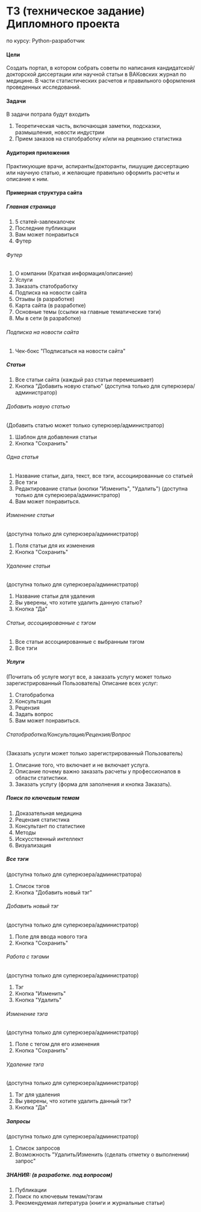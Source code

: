 # ТЗ (техническое задание) Дипломного проекта
по курсу: Python-разработчик

#### Цели
Создать портал, в котором собрать советы по написания кандидатской/докторской диссертации или научной статьи в 
ВАКовских журнал по медицине. В части статистических расчетов и правильного оформления
проведенных исследований.
 
#### Задачи
В задачи потрала будут входить 
1. Теоретическая часть, включающая заметки, подсказки, размышления, новости индустрии
2. Прием заказов на статобработку и/или на рецензию статистика
 
#### Аудитория приложения
Практикующие врачи, аспиранты/докторанты, пишущие диссертацию или научную статью, и
желающие правильно оформить расчеты и описание к ним.

#### Примерная структура сайта
##### Главная страница
1. 5 статей-завлекалочек
2. Последние публикации
3. Вам может понравиться
4. Футер

###### Футер
1. О компании (Краткая информация/описание)
2. Услуги
3. Заказать статобработку
4. Подписка на новости сайта
5. Отзывы (в разработке)
6. Карта сайта (в разработке)
7. Основные темы (ссылки на главные тематические тэги)
8. Мы в сети (в разработке)

###### Подписка на новости сайта
1. Чек-бокс "Подписаться на новости сайта"

##### Статьи
1. Все статьи сайта (каждый раз статьи перемешивает)
2. Кнопка "Добавить новую статью" (доступна только для суперюзера/администратор)

###### Добавить новую статью
(Добавить статью может только суперюзер/администратор)
1. Шаблон для добавления статьи
2. Кнопка "Сохранить"

###### Одна статья
1. Название статьи, дата, текст, все тэги, ассоциированные со статьей
2. Все тэги
3. Редактирование статьи (кнопки "Изменить", "Удалить") (доступна только для суперюзера/администратор)
4. Вам может понравиться.

###### Изменение статьи
(доступна только для суперюзера/администратор)
1. Поля статьи для их изменения
2. Кнопка "Сохранить"

###### Удаление статьи
(доступна только для суперюзера/администратор)
1. Название статьи для удаления
2. Вы уверены, что хотите удалить данную статью?
2. Кнопка "Да"

###### Статьи, ассоциированные с тэгом
1. Все статьи ассоциированные с выбранным тэгом
2. Все тэги

##### Услуги
(Почитать об услуге могут все, а заказать услугу может только зарегистрированный Пользователь)
Описание всех услуг:
1. Статобработка
2. Консультация
3. Рецензия
4. Задать вопрос
5. Вам может понравиться.

###### Статобработка/Консультация/Рецензия/Вопрос
(Заказать услуги может только зарегистрированный Пользователь)
1. Описание того, что включает и не включает услуга.
2. Описание почему важно заказать расчеты у профессионалов в области статистики.
3. Заказать услугу (форма для заполнения и кнопка Заказать).

##### Поиск по ключевым темам
1. Доказательная медицина
2. Рецензия статистика
3. Консультант по статистике
4. Методы
5. Искусственный интеллект
6. Визуализация

##### Все тэги
(доступна только для суперюзера/администратора)
1. Список тэгов
2. Кнопка "Добавить новый тэг"

###### Добавить новый тэг
(доступна только для суперюзера/администратор)
1. Поле для ввода нового тэга
2. Кнопка "Сохранить"

###### Работа с тэгами
(доступна только для суперюзера/администратор)
1. Тэг
2. Кнопка "Изменить"
3. Кнопка "Удалить"

###### Изменение тэга
(доступна только для суперюзера/администратор)
1. Поле с тегом для его изменения
2. Кнопка "Сохранить"

###### Удаление тэга
(доступна только для суперюзера/администратор)
1. Тэг для удаления
2. Вы уверены, что хотите удалить данный тэг?
2. Кнопка "Да"

##### Запросы
(доступна только для суперюзера/администратор)
1. Список запросов
2. Возможность "Удалить/Изменить (сделать отметку о выполнении) запрос"

##### ЗНАНИЯ: (в разработке. под вопросом)
1. Публикации
2. Поиск по ключевым темам/тэгам
3. Рекомендуемая литература (книги и журнальные статьи)







